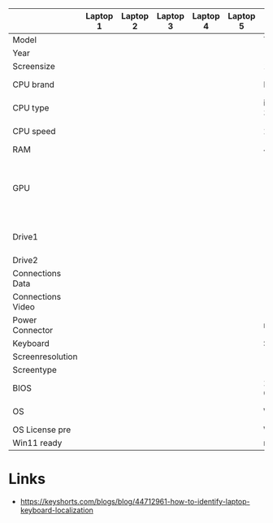 |                   | Laptop 1 | Laptop 2 | Laptop 3 | Laptop 4 | Laptop 5 | Laptop 6   | Laptop 7                         | Laptop 8                                       | Laptop 9 | Laptop 10 |
|-------------------|----------|----------|----------|----------|----------|------------|----------------------------------|------------------------------------------------|----------|-----------|
| Model             |          |          |          |          |          | T430s      | T430                             | T430s                                          |          |           |
| Year              |          |          |          |          |          |            |                                  |                                                |          |           |
| Screensize        |          |          |          |          |          | 14 inch    | 14 inch                          | 14 inch                                        |          |           |
| CPU brand         |          |          |          |          |          | Intel Core | Intel Core                       | Intel Core                                     |          |           |
| CPU type          |          |          |          |          |          | i5-3320M   | i5-3230M                         | i7-3520M                                       |          |           |
| CPU speed         |          |          |          |          |          | 2.60GHz    | 2.60GHz x4                       | 2.90 2cores                                    |          |           |
| RAM               |          |          |          |          |          | 4GB        | 8GB                              | 16GB                                           |          |           |
| GPU               |          |          |          |          |          |            | Intel HD Graphics 4000 (IVB GT2) | - Intel HD Graphics 4000<br>- NVIDIA NVS 5200M |          |           |
| Drive1            |          |          |          |          |          |            | 240GB                            | 120GB INTENSO SSD                              |          |           |
| Drive2            |          |          |          |          |          |            |                                  |                                                |          |           |
| Connections Data  |          |          |          |          |          |            |                                  |                                                |          |           |
| Connections Video |          |          |          |          |          |            |                                  |                                                |          |           |
| Power Connector   |          |          |          |          |          | round      | round                            | round                                          |          |           |
| Keyboard          |          |          |          |          |          | Swiss      | German                           | German                                         |          |           |
| Screenresolution  |          |          |          |          |          |            |                                  | 1600x900                                       |          |           |
| Screentype        |          |          |          |          |          |            |                                  |                                                |          |           |
| BIOS              |          |          |          |          |          | 2019-09-10 | 2019-08-07                       | 2019-09-10                                     |          |           |
| OS                |          |          |          |          |          | Win10Pro   | Ubuntu 23.10                     | Win10Pro                                       |          |           |
| OS License pre    |          |          |          |          |          | Win8Pro    | Win8Pro                          | Win8Pro                                        |          |           |
| Win11 ready       |          |          |          |          |          | no         | no                               | no                                             |          |           |


# Links
- https://keyshorts.com/blogs/blog/44712961-how-to-identify-laptop-keyboard-localization
